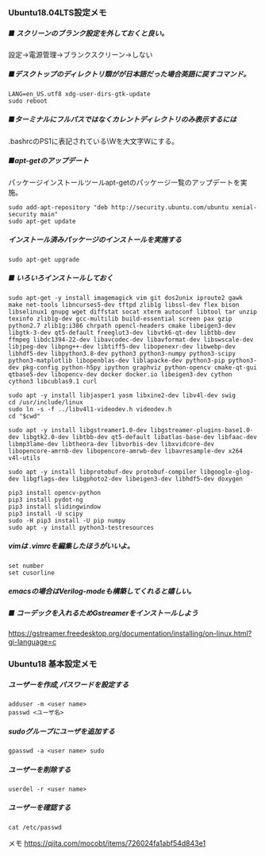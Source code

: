 ### Ubuntu18.04LTS設定メモ  
##### ■ スクリーンのブランク設定を外しておくと良い。  
設定→電源管理→ブランクスクリーン→しない  
  
##### ■デスクトップのディレクトリ類がが日本語だった場合英語に戻すコマンド。  
```
LANG=en_US.utf8 xdg-user-dirs-gtk-update  
sudo reboot  
```
  
##### ■ターミナルにフルパスではなくカレントディレクトリのみ表示するには  
.bashrcのPS1に表記されている\Wを大文字Wにする。  
  
##### ■apt-getのアップデート  
パッケージインストールツールapt-getのパッケージ一覧のアップデートを実施。  
```
sudo add-apt-repository "deb http://security.ubuntu.com/ubuntu xenial-security main"  
sudo apt-get update  
```
  
##### インストール済みパッケージのインストールを実施する  
```
sudo apt-get upgrade  
```
  
##### ■ いろいろインストールしておく  
```
sudo apt-get -y install imagemagick vim git dos2unix iproute2 gawk make net-tools libncurses5-dev tftpd zlib1g libssl-dev flex bison libselinux1 gnupg wget diffstat socat xterm autoconf libtool tar unzip texinfo zlib1g-dev gcc-multilib build-essential screen pax gzip python2.7 zlib1g:i386 chrpath opencl-headers cmake libeigen3-dev libgtk-3-dev qt5-default freeglut3-dev libvtk6-qt-dev libtbb-dev ffmpeg libdc1394-22-dev libavcodec-dev libavformat-dev libswscale-dev libjpeg-dev libpng++-dev libtiff5-dev libopenexr-dev libwebp-dev libhdf5-dev libpython3.8-dev python3 python3-numpy python3-scipy python3-matplotlib libopenblas-dev liblapacke-dev python3-pip python3-dev pkg-config python-h5py ipython graphviz python-opencv cmake-qt-gui qtbase5-dev libopencv-dev docker docker.io libeigen3-dev cython cython3 libcublas9.1 curl  
  
sudo apt -y install libjasper1 yasm libxine2-dev libv4l-dev swig  
cd /usr/include/linux  
sudo ln -s -f ../libv4l1-videodev.h videodev.h  
cd "$cwd"  
  
sudo apt -y install libgstreamer1.0-dev libgstreamer-plugins-base1.0-dev libgtk2.0-dev libtbb-dev qt5-default libatlas-base-dev libfaac-dev libmp3lame-dev libtheora-dev libvorbis-dev libxvidcore-dev libopencore-amrnb-dev libopencore-amrwb-dev libavresample-dev x264 v4l-utils  
  
sudo apt -y install libprotobuf-dev protobuf-compiler libgoogle-glog-dev libgflags-dev libgphoto2-dev libeigen3-dev libhdf5-dev doxygen  
  
pip3 install opencv-python  
pip3 install pydot-ng  
pip3 install slidingwindow  
pip3 install -U scipy  
sudo -H pip3 install -U pip numpy  
sudo apt -y install python3-testresources  
```
  
##### vimは .vimrcを編集したほうがいいよ。  
```
set number  
set cusorline  
```
  
##### emacsの場合はVerilog-modeも構築してくれると嬉しい。  
  
##### ■ コーデックを入れるためGstreamerをインストールしよう  
https://gstreamer.freedesktop.org/documentation/installing/on-linux.html?gi-language=c  

### Ubuntu18 基本設定メモ
##### ユーザーを作成,パスワードを設定する
```
adduser -m <user name>
passwd <ユーザ名>
```

##### sudoグループにユーザを追加する
```
gpasswd -a <user name> sudo
```

##### ユーザーを削除する
```
userdel -r <user name>
```
##### ユーザーを確認する
```
cat /etc/passwd
```


メモ
https://qiita.com/mocobt/items/726024fa1abf54d843e1
